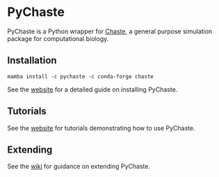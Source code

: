 # PyChaste

PyChaste is a Python wrapper for [Chaste](https://chaste.github.io/), a general purpose simulation package for computational biology.

## Installation
`mamba install -c pychaste -c conda-forge chaste`

See the [website](https://chaste.github.io/pychaste/installation/) for a detailed guide on installing PyChaste.

## Tutorials
See the [website](https://chaste.github.io/pychaste/tutorials/) for tutorials demonstrating how to use PyChaste.

## Extending
See the [wiki](../../wiki/) for guidance on extending PyChaste.
